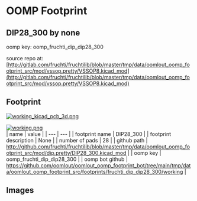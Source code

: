 # OOMP Footprint  
## DIP28_300  by none  
  
oomp key: oomp_fruchti_dip_dip28_300  
  
source repo at: [http://gitlab.com/fruchti/fruchtilib/blob/master/tmp/data/oomlout_oomp_footprint_src/mod/vssop.pretty/VSSOP8.kicad_mod](http://gitlab.com/fruchti/fruchtilib/blob/master/tmp/data/oomlout_oomp_footprint_src/mod/vssop.pretty/VSSOP8.kicad_mod)  
## Footprint  
  
[![working_kicad_pcb_3d.png](working_kicad_pcb_3d_600.png)](working_kicad_pcb_3d.png)  
  
[![working.png](working_600.png)](working.png)  
| name | value | 
| --- | --- | 
| footprint name | DIP28_300 | 
| footprint description | None | 
| number of pads | 28 | 
| github path | http://github.com/fruchti/fruchtilib/blob/master/tmp/data/oomlout_oomp_footprint_src/mod/dip.pretty/DIP28_300.kicad_mod | 
| oomp key | oomp_fruchti_dip_dip28_300 | 
| oomp bot github | https://github.com/oomlout/oomlout_oomp_footprint_bot/tree/main/tmp/data/oomlout_oomp_footprint_src/footprints/fruchti_dip_dip28_300/working | 
## Images  
